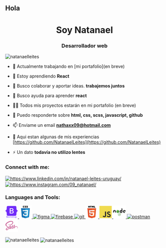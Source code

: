 ## Hola
<h1 align="center">Soy Natanael</h1>
<h3 align="center">Desarrollador web</h3>

<p align="left"> <img src="https://komarev.com/ghpvc/?username=natanaelleites&label=Profile%20views&color=0e75b6&style=flat" alt="natanaelleites" /> </p>

- 🔭 Actualmente trabajando en [mi portafolio](en breve)

- 🌱 Estoy aprendiendo **React**

- 👯 Busco colaborar y aportar ideas. **trabajemos juntos**

- 🤝 Busco ayuda para aprender **react**

- 👨‍💻 Todos mis proyectos estarán en mi portafolio (en breve)

- 💬 Puedo responderte sobre **html, css, scss, javascript, github**

- 📫 Enviame un email **nathaxx09@hotmail.com**

- 📄 Aqui estan algunas de mis experiencias [https://github.com/NatanaelLeites](https://github.com/NatanaelLeites)

- ⚡ Un dato **todavía no utilizo lentes**

<h3 align="left">Connect with me:</h3>
<p align="left">
<a href="https://linkedin.com/in/https://www.linkedin.com/in/natanael-leites-uruguay/" target="blank"><img align="center" src="https://raw.githubusercontent.com/rahuldkjain/github-profile-readme-generator/master/src/images/icons/Social/linked-in-alt.svg" alt="https://www.linkedin.com/in/natanael-leites-uruguay/" height="30" width="40" /></a>
<a href="https://instagram.com/https://www.instagram.com/09_natanael/" target="blank"><img align="center" src="https://raw.githubusercontent.com/rahuldkjain/github-profile-readme-generator/master/src/images/icons/Social/instagram.svg" alt="https://www.instagram.com/09_natanael/" height="30" width="40" /></a>
</p>

<h3 align="left">Languages and Tools:</h3>
<p align="left"> <a href="https://getbootstrap.com" target="_blank" rel="noreferrer"> <img src="https://raw.githubusercontent.com/devicons/devicon/master/icons/bootstrap/bootstrap-plain-wordmark.svg" alt="bootstrap" width="40" height="40"/> </a> <a href="https://www.w3schools.com/css/" target="_blank" rel="noreferrer"> <img src="https://raw.githubusercontent.com/devicons/devicon/master/icons/css3/css3-original-wordmark.svg" alt="css3" width="40" height="40"/> </a> <a href="https://www.figma.com/" target="_blank" rel="noreferrer"> <img src="https://www.vectorlogo.zone/logos/figma/figma-icon.svg" alt="figma" width="40" height="40"/> </a> <a href="https://firebase.google.com/" target="_blank" rel="noreferrer"> <img src="https://www.vectorlogo.zone/logos/firebase/firebase-icon.svg" alt="firebase" width="40" height="40"/> </a> <a href="https://git-scm.com/" target="_blank" rel="noreferrer"> <img src="https://www.vectorlogo.zone/logos/git-scm/git-scm-icon.svg" alt="git" width="40" height="40"/> </a> <a href="https://www.w3.org/html/" target="_blank" rel="noreferrer"> <img src="https://raw.githubusercontent.com/devicons/devicon/master/icons/html5/html5-original-wordmark.svg" alt="html5" width="40" height="40"/> </a> <a href="https://developer.mozilla.org/en-US/docs/Web/JavaScript" target="_blank" rel="noreferrer"> <img src="https://raw.githubusercontent.com/devicons/devicon/master/icons/javascript/javascript-original.svg" alt="javascript" width="40" height="40"/> </a> <a href="https://nodejs.org" target="_blank" rel="noreferrer"> <img src="https://raw.githubusercontent.com/devicons/devicon/master/icons/nodejs/nodejs-original-wordmark.svg" alt="nodejs" width="40" height="40"/> </a> <a href="https://postman.com" target="_blank" rel="noreferrer"> <img src="https://www.vectorlogo.zone/logos/getpostman/getpostman-icon.svg" alt="postman" width="40" height="40"/> </a> <a href="https://sass-lang.com" target="_blank" rel="noreferrer"> <img src="https://raw.githubusercontent.com/devicons/devicon/master/icons/sass/sass-original.svg" alt="sass" width="40" height="40"/> </a> </p>

<p><img align="left" src="https://github-readme-stats.vercel.app/api/top-langs?username=natanaelleites&show_icons=true&locale=en&layout=compact" alt="natanaelleites" /></p>

<p>&nbsp;<img align="center" src="https://github-readme-stats.vercel.app/api?username=natanaelleites&show_icons=true&locale=en" alt="natanaelleites" /></p>
